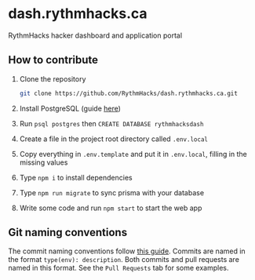 # dash.rythmhacks.ca

RythmHacks hacker dashboard and application portal

## How to contribute

1. Clone the repository

    ```bash
    git clone https://github.com/RythmHacks/dash.rythmhacks.ca.git
    ```

2. Install PostgreSQL (guide [here](https://www.prisma.io/dataguide/postgresql/setting-up-a-local-postgresql-database))
3. Run `psql postgres` then `CREATE DATABASE rythmhacksdash`
4. Create a file in the project root directory called `.env.local`
5. Copy everything in `.env.template` and put it in `.env.local`, filling in the missing values
6. Type `npm i` to install dependencies
7. Type `npm run migrate` to sync prisma with your database
8. Write some code and run `npm start` to start the web app

## Git naming conventions

The commit naming conventions follow [this guide](https://www.conventionalcommits.org/en/v1.0.0/). Commits are named in the format `type(env): description`. Both commits and pull requests are named in this format. See the `Pull Requests` tab for some examples.
